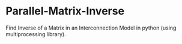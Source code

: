 # Parallel-Matrix-Inverse
Find Inverse of a Matrix in an Interconnection Model in python (using multiprocessing library).
